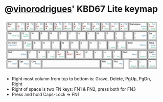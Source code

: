 # @[vinorodrigues](https://github.com/vinorodrigues)' KBD67 Lite keymap

![Keymap](../../docs/keymap.png)

- Right most column from top to bottom is: Grave, Delete, PgUp, PgDn, Right
- Right of space is two FN keys: FN1 & FN2, press both for FN3
- Press and hold Caps-Lock => FN1
